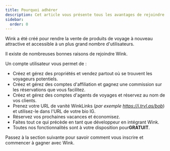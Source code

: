 ```yaml
---
title: Pourquoi adhérer
description: Cet article vous présente tous les avantages de rejoindre Wink.
sidebar:
  order: 0
---
```

Wink a été créé pour rendre la vente de produits de voyage à nouveau attractive et accessible à un plus grand nombre d'utilisateurs.

Il existe de nombreuses bonnes raisons de rejoindre Wink.

Un compte utilisateur vous permet de :

* Créez et gérez des propriétés et vendez partout où se trouvent les voyageurs potentiels.
* Créez et gérez des comptes d'affiliation et gagnez une commission sur les réservations que vous facilitez.
* Créez et gérez des comptes d'agents de voyages et réservez au nom de vos clients.
* Prenez votre URL de vanité WinkLinks (*par exemple https://i.trvl.as/bob*) et utilisez-le dans l'URL de votre bio IG.
* Réservez vos prochaines vacances et économisez.
* Faites tout ce qui précède en tant que développeur en intégrant Wink.
* Toutes nos fonctionnalités sont à votre disposition pour**GRATUIT**.

Passez à la section suivante pour savoir comment vous inscrire et commencer à gagner avec Wink.

